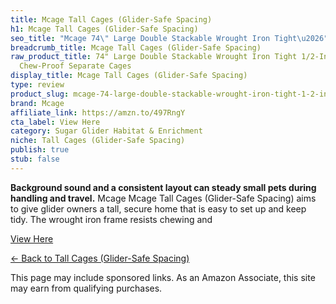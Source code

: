 ```yaml
---
title: Mcage Tall Cages (Glider-Safe Spacing)
h1: Mcage Tall Cages (Glider-Safe Spacing)
seo_title: "Mcage 74\" Large Double Stackable Wrought Iron Tight\u2026"
breadcrumb_title: Mcage Tall Cages (Glider-Safe Spacing)
raw_product_title: 74" Large Double Stackable Wrought Iron Tight 1/2-Inch Bar Spacing
  Chew-Proof Separate Cages
display_title: Mcage Tall Cages (Glider-Safe Spacing)
type: review
product_slug: mcage-74-large-double-stackable-wrought-iron-tight-1-2-inch-bar-spacing-031952e9
brand: Mcage
affiliate_link: https://amzn.to/497RngY
cta_label: View Here
category: Sugar Glider Habitat & Enrichment
niche: Tall Cages (Glider-Safe Spacing)
publish: true
stub: false
---
```


<div id="intro" class="full-width">
  <p><strong>Background sound and a consistent layout can steady small pets during handling and travel.</strong> Mcage Mcage Tall Cages (Glider-Safe Spacing) aims to give glider owners a tall, secure home that is easy to set up and keep tidy. The wrought iron frame resists chewing and
<p><a class="btn" href="https://amzn.to/497RngY" target="_blank" rel="nofollow sponsored noopener">View Here</a></p>
<p><a href="/roundups/sugar-glider-habitat-enrichment/tall-cages-glider-safe-spacing-/">← Back to Tall Cages (Glider-Safe Spacing)</a></p>
<aside class="disclosure">This page may include sponsored links. As an Amazon Associate, this site may earn from qualifying purchases.</aside>
